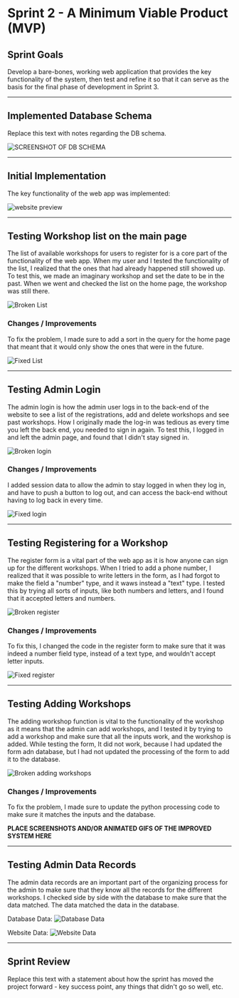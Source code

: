 # Sprint 2 - A Minimum Viable Product (MVP)


## Sprint Goals

Develop a bare-bones, working web application that provides the key functionality of the system, then test and refine it so that it can serve as the basis for the final phase of development in Sprint 3.


---

## Implemented Database Schema

Replace this text with notes regarding the DB schema.

![SCREENSHOT OF DB SCHEMA](screenshots/db3.png)


---

## Initial Implementation

The key functionality of the web app was implemented:

![website preview](gifs/preview.gif)


---

## Testing Workshop list on the main page

The list of available workshops for users to register for is a core part of the functionality of the web app. When my user and I tested the functionality of the list, I realized that the ones that had already happened still showed up. To test this, we made an imaginary workshop and set the date to be in the past. When we went and checked the list on the home page, the workshop was still there.

![Broken List](gifs/list-broken.gif)

### Changes / Improvements

 To fix the problem, I made sure to add a sort in the query for the home page that meant that it would only show the ones that were in the future.

![Fixed List](gifs/list-fixed.gif)


---

## Testing Admin Login

The admin login is how the admin user logs in to the back-end of the website to see a list of the registrations, add and delete workshops and see past workshops. How I originally made the log-in was tedious as every time you left the back end, you needed to sign in again. To test this, I logged in and left the admin page, and found that I didn't stay signed in.

![Broken login](gifs/login-broken.gif)

### Changes / Improvements

I added session data to allow the admin to stay logged in when they log in, and have to push a button to log out, and can access the back-end without having to log back in every time.

![Fixed login](gifs/login-fixed.gif)


---

## Testing Registering for a Workshop

The register form is a vital part of the web app as it is how anyone can sign up for the different workshops. When I tried to add a phone number, I realized that it was possible to write letters in the form, as I had forgot to make the field a "number" type, and it waws instead a "text" type. I tested this by trying all sorts of inputs, like both numbers and letters, and I found that it accepted letters and numbers.

![Broken register](gifs/register-broken.gif)

### Changes / Improvements

To fix this, I changed the code in the register form to make sure that it was indeed a number field type, instead of a text type, and wouldn't accept letter inputs.

![Fixed register](gifs/register-fixed.gif)


---

## Testing Adding Workshops

The adding workshop function is vital to the functionality of the workshop as it means that the admin can add workshops, and I tested it by trying to add a workshop and make sure that all the inputs work, and the workshop is added. While testing the form, It did not work, because I had updated the form adn database, but I had not updated the processing of the form to add it to the database.

![Broken adding workshops](gifs/new-broken.gif)

### Changes / Improvements

To fix the problem, I made sure to update the python processing code to make sure it matches the inputs and the database. 

**PLACE SCREENSHOTS AND/OR ANIMATED GIFS OF THE IMPROVED SYSTEM HERE**


---

## Testing Admin Data Records

The admin data records are an important part of the organizing process for the admin to make sure that they know all the records for the different workshops. 
I checked side by side with the database to make sure that the data matched. The data matched the data in the database.

Database Data: ![Database Data](screenshots/database-data.png)

Website Data: ![Website Data](screenshots/website-data.png)


---

## Sprint Review

Replace this text with a statement about how the sprint has moved the project forward - key success point, any things that didn't go so well, etc.

